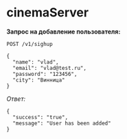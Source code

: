 # cinemaServer
<b>Запрос на добавление пользователя:</b>
```
POST /v1/sighup
```
```
{
  "name": "vlad",
  "email": "vlad@test.ru",
  "password": "123456",
  "city": "Винница"
}
```
<i>Ответ:</i>
```
{
  "success": "true",
  "message": "User has been added"
}
```

